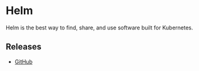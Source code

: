 # Helm

Helm is the best way to find, share, and use software built for Kubernetes.

## Releases

- [GitHub](https://github.com/helm/helm/releases)
